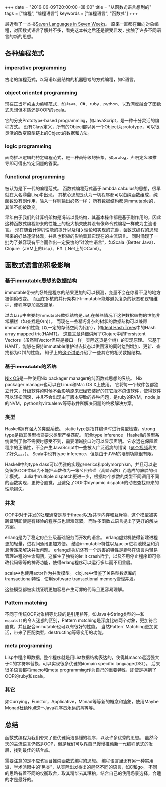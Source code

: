 +++
date = "2016-06-09T20:00:00+08:00"
title = "从函数式语言想到的"
tags = ["编程", "编程语言"]
keywords = ["编程语言", "函数式"]
+++

最近看了一本书[Seven Languages in Seven Weeks](https://pragprog.com/book/btlang/seven-languages-in-seven-weeks)。
原来一直都在面向对象编程，对函数式语言了解并不多，看完这本书之后还是很受启发，接触了许多不同语言的新的思想。

## 各种编程范式

### imperative programming

古老的编程范式，以冯诺以曼结构的机器思考的方式编程，如C语言。

### object oriented programming

现在正当年的主力编程范式，如Java、C#、ruby、python，以及深度融合了函数式思想但本质还是OOP的scala。

它的分支Prototype-based programming，如JavaScript，是一种十分灵活的编程方式。
没有Class定义，所有的Object都以另一个Object为prototype，可以很灵活的改变原型链上的Object的数据和方法。

### logic programming

面向推理逻辑的特定编程范式，是一种高等级的抽象，如prolog，声明定义和推导即可得出特定问题的答案。

### functional programming

被认为是下一代的编程范式。
函数式编程范式基于lambda calculus的思想，很早就在大名鼎鼎Lisp中出现。
其核心思想是认为一切程序都可以由纯函数组成，纯函数没有副作用，输入一样则输出必然一样；
所有数据结构都是immutable的，其值不能被改变。

早年由于我们的计算机架构是冯诺以曼结构，其基本操作都是基于副作用的，因此这种函数式编程带来的性能上的极大损失使其没有像命令式编程一样成为主流语言。
现在随着计算机性能的提升以及相关理论和实现的完善，函数式编程的思想带来的好处逐渐体现，并且也积极的影响着其它现在的主流语言。
同时涌现了一批为了兼容现有平台而作出一定妥协的”过渡性语言”，如Scala（Better Java）、Clojure（JVM上的Lisp）、F#（.Net上的OCaml）。

## 函数式语言的积极影响

### 基于immutable思想的数据结构

immutable带来的好处是程序的结果更加的可以预测，变量不会在你看不见的地方被偷偷改变。
而且在多核的并行架构下Immutable能够避免复杂的状态和逻辑维护，使程序更加高效简单。

过去Lisp中主要的immutable数据结构是List,在某些情况下这种数据结构的性能非常糟糕（如查找是O(n)）。
而现在一些精巧复杂的树状的数据结构可以兼顾immutable和性能（以一定的存储空间为代价），如[Ideal Hash Trees](https://infoscience.epfl.ch/record/64398/files/idealhashtrees.pdf)中的Hash array mapped trie(HAMT)。
[这篇文章](http://hypirion.com/musings/understanding-persistent-vector-pt-1)详细讲解了Clojure中的Persistent Vectors（虽然叫Vector但只是接口一样，实际这货是个树）的实现原理。
它基于HAMT，能够在保持immutable维护过去状态以供回滚的同时达到增加、更新、查找都为O(1)的性能。
知乎上的[这个讨论](http://www.zhihu.com/question/35244627)介绍了一些其它的相关数据结构。

### 基于immutable的系统

[Nix OS](https://nixos.org/)是一种使用Nix packager manager的纯函数式思想的系统。
Nix packager manager也可以在Linux和Mac OS X上使用。
它将每一个软件包都独立开来，升级软件的时候不会影响原来已经安装好的其它版本的该软件，使得软件可以轻松回滚，并且不会出现由于版本导致的各种问题，是ruby的RVM，node.js的NVM，python的virtualenv等等软件所解决问题的终极解决方案。

### 类型

Haskell拥有强大的类型系统。
static type是指其编译时进行类型检查，strong type是指其类型检查要求类型严格匹配。
配合type inference，Haskell的类型系统做到了你不需要时感受不到，需要清晰接口时可以显示声明。
它永远在保障着程序的正确性，不会产生JavaScript中一些被人广泛诟病的错误（[这个视频](https://www.destroyallsoftware.com/talks/wat)我笑了好久。。。）。
Scala中也有type inference，但是由于JVM的限制功能很有限。

Haskell中的type class可以优雅的实现generics和polymorphism，并且可以避免很多OOP中因为不能把函数作为一等公民传递（高阶函数）而造成的臃肿的设计模式。
Julia中multiple dispatch更进一步，根据每个参数的类型不同调用不同的函数实现，更符合直觉，且避免了OOP中dynamic dispatch的动态查找带来的性能损失。

### 并发

OOP中对于并发的处理通常是基于thread以及共享内存和互斥锁，这个模型被实践证明即使是有经验的程序员也很难驾驭。
而许多函数式语言提出了更好的解决方案。

erlang是为了稳定的企业级基础服务而开发的语言。
erlang虚拟机使得新建进程更加轻量，进程间通讯更加方便。
结合immutable特性以及actor进程池模型和消息传递来解决并发问题。
erlang虚拟机还有一个厉害的特性是能够在语言内轻易管理进程的生命周期，这催生了独特的let it crash哲学，以及不用停止程序即可修改代码等等的神奇功能，使得erlang程序可以运行多年而不用重启。

scala中也使用actor作为并发模型。
clojure中借鉴了关系型数据库的transactional特性，使用software transactional memory管理并发。

这些模型都被实践证明更加容易产生可靠的代码且更容易理解。

### Pattern matching

不同于传统OOP对象相等比较的是引用相等，如Java中String类型的`==`和`equals()`的令人迷惑的区别，Pattern matching是深度比较两个对象，更加符合直觉，并且配合immutable也可以有很好的性能。
当然Pattern Matching更加灵活，带来了匹配类型，destructing等等实用的功能。

### meta programming

Lisp中程序即数据，整个程序就是用List数据结构表达的，使得其macro远远强大于C的字符串替换，可以实现很多优雅的domain specific language(DSL)。
后来很多语言都将macro和meta programming作为自己的重要特性，即使是拥抱了OOP的ruby和scala。

### 其它

如Currying，Functor，Applicative，Monad等等新的概念和抽象，使用Maybe Monad杜绝Null这一Java程序员永远的痛等等。

## 总结

函数式编程为我们带来了更优雅简洁易懂的程序，以及许多优秀的思想。
虽然今天的主流语言仍然是OOP，但是我们可以靠自己慢慢推动新一代编程范式的发展，找到最佳的结合点。

需要注意的是不应该盲目推崇函数式编程的思想。
编程语言里还有另一种实用派，学术派眼中的“另类”，从实际出发得出的迥然不同的语言，如C和go。
不同的思路有着不同的权衡取舍，取其精华去其糟粕，结合自己的使用场景选择，合适的才是最好的。
